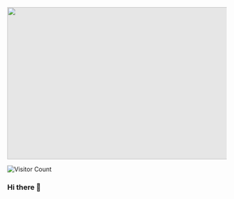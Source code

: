 
<img style="display: block;-webkit-user-select: none;margin: auto;background-color: hsl(0, 0%, 90%);" src="https://gifdb.com/images/high/code-running-typing-hacking-cxndn71tvntslswj.webp" width="850" height="350">

![Visitor Count](https://profile-counter.glitch.me/{jimjabid}/count.svg)
### Hi there 👋

<!--
**jimjabid/jimjabid** is a ✨ _special_ ✨ repository because its `README.md` (this file) appears on your GitHub profile.

Here are some ideas to get you started:

- 🔭 I’m currently working on ...
- 🌱 I’m currently learning ...
- 👯 I’m looking to collaborate on ...
- 🤔 I’m looking for help with ...
- 💬 Ask me about ...
- 📫 How to reach me: ...
- 😄 Pronouns: ...
- ⚡ Fun fact: ...
-->
